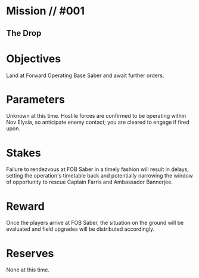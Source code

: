 # Mission // #001
## The Drop
# Objectives
Land at Forward Operating Base Saber and await further orders.

# Parameters
Unknown at this time. Hostile forces are confirmed to be operating within Nov Elysia, so anticipate enemy contact; you are cleared to engage if fired upon.

# Stakes
Failure to rendezvous at FOB Saber in a timely fashion will result in delays, setting the operation's timetable back and potentially narrowing the window of opportunity to rescue Captain Farris and
Ambassador Bannerjee. 

# Reward
Once the players arrive at FOB Saber, the situation on the ground will be evaluated and field upgrades will be distributed accordingly.

# Reserves
None at this time.